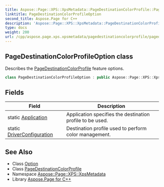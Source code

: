 ```yaml
---
title: Aspose::Page::XPS::XpsMetadata::PageDestinationColorProfile::PageDestinationColorProfileOption class
linktitle: PageDestinationColorProfileOption
second_title: Aspose.Page for C++
description: 'Aspose::Page::XPS::XpsMetadata::PageDestinationColorProfile::PageDestinationColorProfileOption class. Describes the PageDestinationColorProfile feature options in C++.'
type: docs
weight: 200
url: /cpp/aspose.page.xps.xpsmetadata/pagedestinationcolorprofile/pagedestinationcolorprofileoption/
---
```

## PageDestinationColorProfileOption class


Describes the [PageDestinationColorProfile](../) feature options.

```cpp
class PageDestinationColorProfileOption : public Aspose::Page::XPS::XpsMetadata::Option
```

## Fields

| Field | Description |
| --- | --- |
| static [Application](./application/) | Application specifies the destination profile to be used. |
| static [DriverConfiguration](./driverconfiguration/) | Destination profile used to perform color management. |
## See Also

* Class [Option](../../option/)
* Class [PageDestinationColorProfile](../)
* Namespace [Aspose::Page::XPS::XpsMetadata](../../)
* Library [Aspose.Page for C++](../../../)
